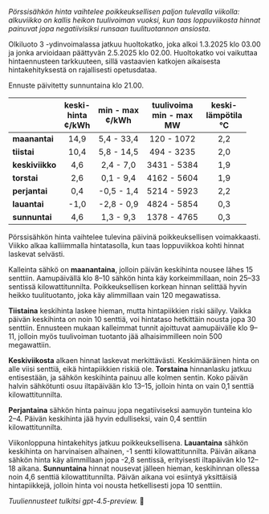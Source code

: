 *Pörssisähkön hinta vaihtelee poikkeuksellisen paljon tulevalla viikolla: alkuviikko on kallis heikon tuulivoiman vuoksi, kun taas loppuviikosta hinnat painuvat jopa negatiivisiksi runsaan tuulituotannon ansiosta.*

Olkiluoto 3 -ydinvoimalassa jatkuu huoltokatko, joka alkoi 1.3.2025 klo 03.00 ja jonka arvioidaan päättyvän 2.5.2025 klo 02.00. Huoltokatko voi vaikuttaa hintaennusteen tarkkuuteen, sillä vastaavien katkojen aikaisesta hintakehityksestä on rajallisesti opetusdataa.

Ennuste päivitetty sunnuntaina klo 21.00.

|             | keski-<br>hinta<br>¢/kWh | min - max<br>¢/kWh | tuulivoima<br>min - max<br>MW | keski-<br>lämpötila<br>°C |
|:------------|:------------------------:|:------------------:|:----------------------------:|:-------------------------:|
| **maanantai**   |          14,9          |     5,4 - 33,4      |          120 - 1072           |            2,2            |
| **tiistai**     |          10,4          |     5,8 - 14,5      |          494 - 3235           |            2,0            |
| **keskiviikko** |           4,6          |     2,4 - 7,0       |         3431 - 5384           |            1,9            |
| **torstai**     |           2,6          |     0,1 - 9,4       |         4162 - 5604           |            1,9            |
| **perjantai**   |           0,4          |    -0,5 - 1,4       |         5214 - 5923           |            2,2            |
| **lauantai**    |          -1,0          |    -2,8 - 0,9       |         4824 - 5854           |            0,3            |
| **sunnuntai**   |           4,6          |     1,3 - 9,3       |         1378 - 4765           |            0,3            |

Pörssisähkön hinta vaihtelee tulevina päivinä poikkeuksellisen voimakkaasti. Viikko alkaa kalliimmalla hintatasolla, kun taas loppuviikkoa kohti hinnat laskevat selvästi.  

Kalleinta sähkö on **maanantaina**, jolloin päivän keskihinta nousee lähes 15 senttiin. Aamupäivällä klo 8–10 sähkön hinta käy korkeimmillaan, noin 25–33 sentissä kilowattitunnilta. Poikkeuksellisen korkean hinnan selittää hyvin heikko tuulituotanto, joka käy alimmillaan vain 120 megawatissa.  

**Tiistaina** keskihinta laskee hieman, mutta hintapiikkien riski säilyy. Vaikka päivän keskihinta on noin 10 senttiä, voi hintataso hetkittäin nousta jopa 30 senttiin. Ennusteen mukaan kalleimmat tunnit ajoittuvat aamupäivälle klo 9–11, jolloin myös tuulivoiman tuotanto jää alhaisimmilleen noin 500 megawattiin.

**Keskiviikosta** alkaen hinnat laskevat merkittävästi. Keskimääräinen hinta on alle viisi senttiä, eikä hintapiikkien riskiä ole. **Torstaina** hinnanlasku jatkuu entisestään, ja sähkön keskihinta painuu alle kolmen sentin. Koko päivän halvin sähkötunti osuu iltapäivään klo 13–15, jolloin hinta on vain 0,1 senttiä kilowattitunnilta.

**Perjantaina** sähkön hinta painuu jopa negatiiviseksi aamuyön tunteina klo 2–4. Päivän keskihinta jää hyvin edulliseksi, vain 0,4 senttiin kilowattitunnilta.  

Viikonloppuna hintakehitys jatkuu poikkeuksellisena. **Lauantaina** sähkön keskihinta on harvinaisen alhainen, -1 sentti kilowattitunnilta. Päivän aikana sähkön hinta käy alimmillaan jopa -2,8 sentissä, erityisesti iltapäivän klo 12–18 aikana. **Sunnuntaina** hinnat nousevat jälleen hieman, keskihinnan ollessa noin 4,6 senttiä kilowattitunnilta. Päivän aikana voi esiintyä yksittäisiä hintapiikkejä, jolloin hinta voi nousta hetkellisesti jopa 10 senttiin.

*Tuuliennusteet tulkitsi gpt-4.5-preview.* 💨
